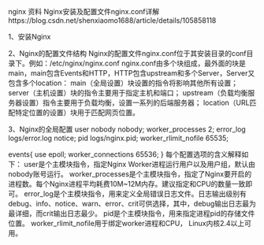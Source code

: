 nginx
  资料
  Nginx安装及配置文件nginx.conf详解https://blog.csdn.net/shenxiaomo1688/article/details/105858118
  
  
  1、安装Nginx
  
  2、Nginx的配置文件结构
    Nginx的配置文件nginx.conf位于其安装目录的conf目录下。例如：/etc/nginx/nginx.conf
    nginx.conf由多个块组成，最外面的块是main，main包含Events和HTTP，HTTP包含upstream和多个Server，Server又包含多个location：
      main（全局设置）块设置的指令将影响其他所有设置；
      server（主机设置）块的指令主要用于指定主机和端口；
      upstream（负载均衡服务器设置）指令主要用于负载均衡，设置一系列的后端服务器；
      location（URL匹配特定位置的设置）块用于匹配网页位置。  
    
  3、Nginx的全局配置
  user nobody nobody;
  worker_processes 2;
  error_log logs/error.log notice;
  pid logs/nginx.pid;
  worker_rlimit_nofile 65535;
 
  events{
  use epoll;
  worker_connections 65536;
  }
  每个配置选项的含义解释如下：
    user是个主模块指令，指定Nginx Worker进程运行用户以及用户组，默认由nobody账号运行。
    worker_processes是个主模块指令，指定了Nginx要开启的进程数。每个Nginx进程平均耗费10M~12M内存。建议指定和CPU的数量一致即可。
    error_log是个主模块指令，用来定义全局错误日志文件。日志输出级别有debug、info、notice、warn、error、crit可供选择，其中，debug输出日志最为最详细，而crit输出日志最少。
    pid是个主模块指令，用来指定进程pid的存储文件位置。
    worker_rlimit_nofile用于绑定worker进程和CPU， Linux内核2.4以上可用。
